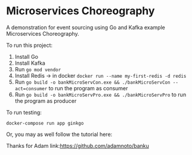 # Microservices Choreography

A demonstration for event sourcing using Go and Kafka example Microservices Choreography.

To run this project:

1. Install Go
2. Install Kafka
3. Run `go mod vendor`
4. Install Redis -> in docker `docker run --name my-first-redis -d redis`
5. Run `go build -o bankMicroServCon.exe && ./bankMicroServCon --act=consumer` to run the program as consumer
6. Run `go build -o bankMicroServPro.exe && ./bankMicroServPro` to run the program as producer

To run testing:

    docker-compose run app ginkgo

Or, you may as well follow the tutorial here:

Thanks for Adam link:https://github.com/adamnoto/banku

